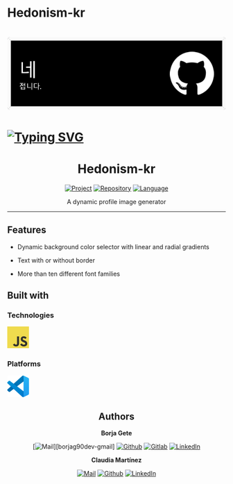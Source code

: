 # Hedonism-kr
# ![Header](./your-header-image.png)
# [![Typing SVG](https://readme-typing-svg.demolab.com?font=Fira+Code&pause=1000&color=0F0E15&width=435&lines=Hedonism+dev)](https://git.io/typing-svg)

<div align="center">

# Hedonism-kr

[![Project](https://img.shields.io/badge/Project-Work-red.svg)][repo-link]
[![Repository](https://img.shields.io/badge/github-black?logo=github)][repo-link]
[![Language](https://img.shields.io/badge/Javascript-F0DB4F?logo=javascript&logoColor=000)][javascript-link]

A dynamic profile image generator

</div>
<hr />

## Features

* Dynamic background color selector with linear and radial gradients

* Text with or without border

* More than ten different font families
   
## Built with

### Technologies
[<img src="https://raw.githubusercontent.com/BorjaG90/media/master/img/logos/javascript.jpeg" width=50 alt="Typescript">][javascript-link]

### Platforms
[<img src="https://raw.githubusercontent.com/github/explore/bbd48b997e8d0bef63f676eca4da5e1f76487b56/topics/visual-studio-code/visual-studio-code.png" width=50 alt="VSCode">][vscode-link]

<div align="center">

## Authors

**Borja Gete**

[![Mail](https://img.shields.io/badge/borjag90dev@gmail.com-DDDDDD?style=for-the-badge&logo=gmail)][borjag90dev-gmail]
[![Github](https://img.shields.io/badge/BorjaG90-000000.svg?&style=for-the-badge&logo=github&logoColor=white)][borjag90dev-github]
[![Gitlab](https://img.shields.io/badge/BorjaG90-purple.svg?&style=for-the-badge&logo=gitlab)][borjag90dev-gitlab]
[![LinkedIn](https://img.shields.io/badge/borjag90-0077B5.svg?&style=for-the-badge&logo=linkedin&logoColor=white)][borjag90dev-linkedin]

**Claudia Martínez**

[![Mail](https://img.shields.io/badge/claumartinezh@gmail.com-DDDDDD?style=for-the-badge&logo=gmail)][clau-gmail]
[![Github](https://img.shields.io/badge/claumartinezh-000000.svg?&style=for-the-badge&logo=github&logoColor=white)][clau-github]
[![LinkedIn](https://img.shields.io/badge/Claudia_MH-0077B5.svg?&style=for-the-badge&logo=linkedin&logoColor=white)][clau-linkedin]

</div>

[Hedonism-kr-gmail]: mailto:jebala991@gmail.com
[borjag90dev-github]: https://github.com/BorjaG90
[borjag90dev-gitlab]: https://gitlab.com/BorjaG90
[borjag90dev-linkedin]: https://www.linkedin.com/in/borjag90/
[clau-gmail]: mailto:claumartinezh@gmail.com
[clau-github]: https://github.com/claumartinezh
[clau-linkedin]: https://linkedin.com/in/claudia-mh
[repo-link]: https://github.com/BorjaG90/profile-image-generator
[vscode-link]: https://code.visualstudio.com/
[javascript-link]: https://www.javascript.com/
